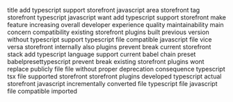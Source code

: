 title add typescript support storefront javascript area storefront tag storefront typescript javascript want add typescript support storefront make feature increasing overall developer experience quality maintainability main concern compatibility existing storefront plugins built previous version without typescript support typescript file compatible javascript file vice versa storefront internally also plugins prevent break current storefront stack add typescript language support current babel chain preset babelpresettypescript prevent break existing storefront plugins wont replace publicly file file without proper deprecation consequence typescript tsx file supported storefront storefront plugins developed typescript actual storefront javascript incrementally converted file typescript file javascript file compatible imported